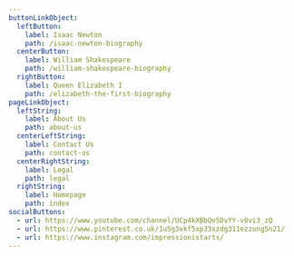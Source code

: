 ```yaml
---
buttonLinkObject:
  leftButton:
    label: Isaac Newton
    path: /isaac-newton-biography
  centerButton:
    label: William Shakespeare
    path: /william-shakespeare-biography
  rightButton:
    label: Queen Elizabeth I
    path: /elizabeth-the-first-biography
pageLinkObject:
  leftString:
    label: About Us
    path: about-us
  centerLeftString:
    label: Contact Us
    path: contact-us
  centerRightString:
    label: Legal
    path: legal
  rightString:
    label: Homepage
    path: index
socialButtons:
  - url: https://www.youtube.com/channel/UCp4kXBbQe5DvYY-v0vi3_zQ
  - url: https://www.pinterest.co.uk/1u5g3vkf5xp33xzdg311ezzung5n21/
  - url: https://www.instagram.com/impressionistarts/
---
```

